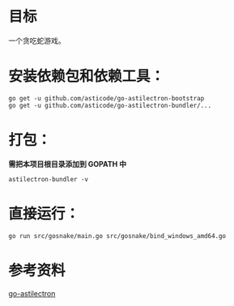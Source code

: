 # 目标

一个贪吃蛇游戏。

# 安装依赖包和依赖工具：

	go get -u github.com/asticode/go-astilectron-bootstrap
	go get -u github.com/asticode/go-astilectron-bundler/...

# 打包：

**需把本项目根目录添加到 GOPATH 中**

	astilectron-bundler -v

# 直接运行：

	go run src/gosnake/main.go src/gosnake/bind_windows_amd64.go

# 参考资料

[go-astilectron](https://github.com/asticode/go-astilectron)
